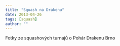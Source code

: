 ```yaml
---
title: "Squash na Drakenu"
date: 2013-04-26
tags: [squash]
author: ""
---
```


Fotky ze squashových turnajů o Pohár Drakenu Brno

